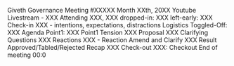 Giveth Governance Meeting #XXXXX
Month XXth, 20XX
Youtube Livestream - XXX
Attending
XXX, XXX
dropped-in: XXX left-early: XXX
Check-in
XXX - intentions, expectations, distractions
Logistics
Toggled-Off: XXX
Agenda
Point1: XXX
Point1
Tension
XXX
Proposal
XXX
Clarifying Questions
XXX
Reactions
XXX - Reaction
Amend and Clarify
XXX
Result
Approved/Tabled/Rejected
Recap
XXX
Check-out
XXX: Checkout
End of meeting
00:0
